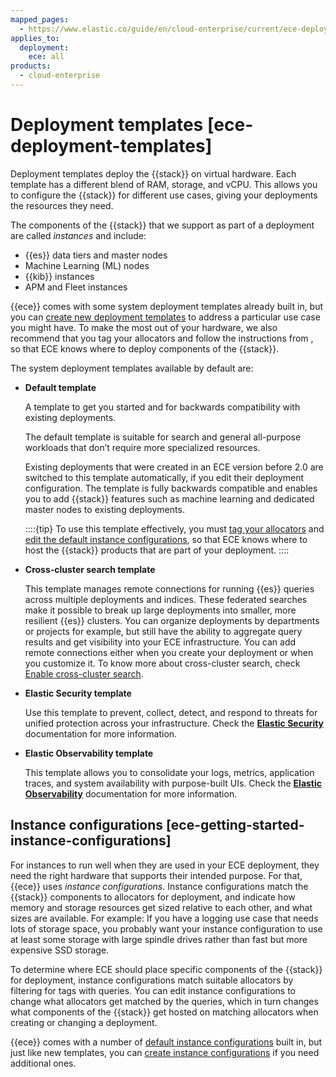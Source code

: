 ```yaml
---
mapped_pages:
  - https://www.elastic.co/guide/en/cloud-enterprise/current/ece-deployment-templates.html
applies_to:
  deployment:
    ece: all
products:
  - cloud-enterprise
---
```


# Deployment templates [ece-deployment-templates]

Deployment templates deploy the {{stack}} on virtual hardware. Each template has a different blend of RAM, storage, and vCPU. This allows you to configure the {{stack}} for different use cases, giving your deployments the resources they need.

The components of the {{stack}} that we support as part of a deployment are called *instances* and include:

* {{es}} data tiers and master nodes
* Machine Learning (ML) nodes
* {{kib}} instances
* APM and Fleet instances

{{ece}} comes with some system deployment templates already built in, but you can [create new deployment templates](ece-configuring-ece-create-templates.md) to address a particular use case you might have. To make the most out of your hardware, we also recommend that you tag your allocators and follow the instructions from [](configure-deployment-templates.md), so that ECE knows where to deploy components of the {{stack}}.

The system deployment templates available by default are:

* **Default template**

    A template to get you started and for backwards compatibility with existing deployments.

    The default template is suitable for search and general all-purpose workloads that don’t require more specialized resources.

    Existing deployments that were created in an ECE version before 2.0 are switched to this template automatically, if you edit their deployment configuration. The template is fully backwards compatible and enables you to add {{stack}} features such as machine learning and dedicated master nodes to existing deployments.

    ::::{tip}
    To use this template effectively, you must [tag your allocators](ece-configuring-ece-tag-allocators.md) and [edit the default instance configurations](ece-configuring-ece-instance-configurations-edit.md), so that ECE knows where to host the {{stack}} products that are part of your deployment.
    ::::

* **Cross-cluster search template**

    This template manages remote connections for running {{es}} queries across multiple deployments and indices. These federated searches make it possible to break up large deployments into smaller, more resilient {{es}} clusters. You can organize deployments by departments or projects for example, but still have the ability to aggregate query results and get visibility into your ECE infrastructure. You can add remote connections either when you create your deployment or when you customize it. To know more about cross-cluster search, check [Enable cross-cluster search](/deploy-manage/remote-clusters/ec-enable-ccs.md).

* **Elastic Security template**

    Use this template to prevent, collect, detect, and respond to threats for unified protection across your infrastructure. Check the [**Elastic Security**](../../../solutions/security.md) documentation for more information.

* **Elastic Observability template**

    This template allows you to consolidate your logs, metrics, application traces, and system availability with purpose-built UIs. Check the [**Elastic Observability**](../../../solutions/observability/get-started/what-is-elastic-observability.md) documentation for more information.

## Instance configurations [ece-getting-started-instance-configurations]

For instances to run well when they are used in your ECE deployment, they need the right hardware that supports their intended purpose. For that, {{ece}} uses *instance configurations*. Instance configurations match the {{stack}} components to allocators for deployment, and indicate how memory and storage resources get sized relative to each other, and what sizes are available. For example: If you have a logging use case that needs lots of storage space, you probably want your instance configuration to use at least some storage with large spindle drives rather than fast but more expensive SSD storage.

To determine where ECE should place specific components of the {{stack}} for deployment, instance configurations match suitable allocators by filtering for tags with queries. You can edit instance configurations to change what allocators get matched by the queries, which in turn changes what components of the {{stack}} get hosted on matching allocators when creating or changing a deployment.

{{ece}} comes with a number of [default instance configurations](ece-configuring-ece-instance-configurations-default.md) built in, but just like new templates, you can [create instance configurations](ece-configuring-ece-instance-configurations-create.md) if you need additional ones.
